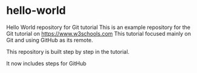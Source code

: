 # hello-world
Hello World repository for Git tutorial
This is an example repository for the Git tutorial on https://www.w3schools.com
This tutorial focused mainly on Git and using GitHub as its remote.

This repository is built step by step in the tutorial.

It now includes steps for GitHub
